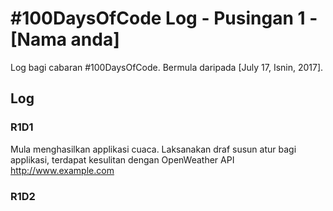 # #100DaysOfCode Log - Pusingan 1 - [Nama anda]

Log bagi cabaran #100DaysOfCode. Bermula daripada [July 17, Isnin, 2017].

## Log

### R1D1

Mula menghasilkan applikasi cuaca. Laksanakan draf susun atur bagi applikasi, terdapat kesulitan dengan OpenWeather API http://www.example.com

### R1D2
